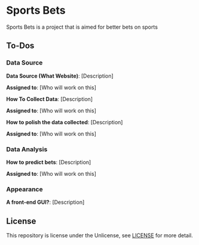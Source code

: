 # Sports Bets

Sports Bets is a project that is aimed for better bets on sports

## To-Dos

### Data Source

**Data Source (What Website)**: [Description]

**Assigned to**: [Who will work on this]


**How To Collect Data**: [Description]

**Assigned to**: [Who will work on this]

**How to polish the data collected**: [Description]

**Assigned to**: [Who will work on this]

### Data Analysis

**How to predict bets**: [Description]

**Assigned to**: [Who will work on this]

### Appearance

**A front-end GUI?**: [Description]

## License

This repository is license under the Unlicense, see [LICENSE](LICENSE) for more detail.
